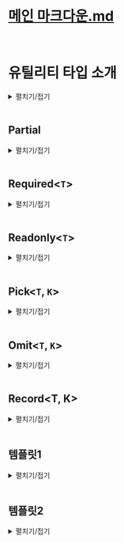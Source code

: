 # [메인 마크다운.md](../README.md)
<br>

# 유틸리티 타입 소개
<details>
<summary>펼치기/접기</summary>
<br>

타입 스크립트가 자체적으로 제공하는 특수한 타입들을 말한다.  
지금까지 배워왔던 제네릭이나 맵드 타입 또는 조건부 타입등에 타입을 조작하는 기능을 이용해서 실무에서 자주 사용하는 타입들을 미리 만들어 놓은것을 말한다.

```ts
interface Person {
  name: string;
  age: number
}
const person: Readonly<Person> = {
  name: "유혁스쿨",
  age: 34
}
person.name = ""; // Error
```
예를들어 위와같은 person 객체 타입이 정의되어 있을 때 Readonly 라는 유틸리티 타입을 사용하면 타입 변수로 전달한 객체 타입의 모든 프로퍼티를 다 Readonly 프로퍼티로 바꿔주는 동작들이 가능하다.  
바로 아래에 person객체의 name프로퍼티에 접근하여 값을 수정하려고 하니 오류가 발생한다.  

또는 Partial이라는 유틸리티 타입을 이용할 수도 있다.  
```ts
interface Person {
  name: string;
  age: number;
}

const person: Partial<Person> = {
  name: "유혁스쿨"
}
```
Person이라는 객체 타입이 있을 떄 Partial의 제네릭 타입 변수에 Person을 지정하여 모든 프로퍼티를 선택적 프로퍼티로 바꾸는 변형도 가능하다.  

타입스크립트는 굉장히 많은 유틸리티 타입을 제공하고 있다.  
아래 공식문서에서 타입스크립트가 제공하는 아주 다양한 유틸리티 타입들에 대한 정보를 확인해 볼 수 있다.  
https://www.typescriptlang.org/docs/handbook/utility-types.html  

지원하는 유틸리티 타입의 종류가 굉장히 많기 때문에 가장 잘 활용되는 몇가지 유틸리티 타입들만 살펴본다.

### 맵드 타입 기반 (Mapped)
1. Partial<`T`>
2. Required<`T`>
3. Readonly<`T`>
4. Pick<`T`>
5. Omit<`T`>
6. Record<`T`>

### 조건부 타입 기반 (Conditional)
1. Exclude<`T`>
2. Extract<`T`>
3. ReturnType<`T`>  
<br>  

다음 코드들은 지금까지 배운 타입스크립트 지식들로 유틸리티 타입들을 직접 만들어 보게 될 코드 예시이다.
```ts
/**
 * Extract<T, U>
 * T에서 U를 추출하는 타입
 */
type Extract<T, U> = T extends U ? T : never;

type B = Extract<string | boolean, boolean>;

/**
 * ReturnType<T>
 * 함수의 반환값 타입을 추출하는 타입
 */
type ReturnType<T extends (...args: any) => any> = T extends (
  ... arg: any
) => infer R
  ? R
  : never;
```
언어가 제공하는 기능들을 잘 활용하는 수준들을 넘어서, 그 기능들을 직접 조작하고 만들어보고 원하는 대로 변형할 수 있는 수준급의 지식까지 갖춰본다.
</details>
<br>

## Partial<T>

<details>
<summary>펼치기/접기</summary>
<br>

Partial이란 영어로 부분적인, 일부분의 라는 뜻이다.
Partial이라는 유틸리티 타입은 특정 객체 타입의 모든 프로퍼티를 선택적 프로퍼티로 바꿔주는 타입이다.  

### 예제1)
블로그 플랫폼을 만든다고 가정하고 게시글을 의미하는 타입 Post를 만들어 본다.  
프로퍼티로 string타입의 title, content와 string[] 타입의 tags 그리고 string타입의 선택적 프로퍼티 thumbnailURL을 구성한다.

- src/chapter0_1.ts
  ```ts
  interface Post {
    title: string;
    tags: string[];
    content: string;
    thumbnailURL?: string;
  }
  ```
일상적으로 사용하는 티스토리나 벨로그같은 플랫폼들에서는 거의 대부분 임시 저장이라는 기능을 제공한다.  
또한 어떤 게시글을 임시 저장할 때는 모든 게시글의 정보가 다 완성되어 있지 않은 상태일 때가 더 많다.  
따라서 임시 저장된 게시글을 한번 변수로 표현해 보도록 한다.

- src/chapter0_1.ts
  ```ts
  const draft = {
    title: '제목 나중에 짓자',
    content: '초안...'
  }
  ```
위와 같이 title과 content만 있는 임시 저장된 게시글도 분명히 있을 수 있다.  
임시 저장 게시글인 draft 변수도 똑같은 게시글로 취급 할 수 있으니까 Post 타입으로 정의를 해야 하는데 draft 변수에는 tags 프로퍼티가 없기 때문에 오류가 발생한다.  
- src/chapter0_1.ts
  ```ts
    const draftA: Post = { // [Error] Property 'tags' is missing in type '{ title: string; content: string; }' but required in type 'Post'.ts(2741)
    title: '제목 나중에 짓자',
    content: '초안...'
  }
  ```
이럴 때에는 유틸리티 타입인 Partial을 쓰면 좋다.  
draftA 변수 타입을 위와같이 Post로 정의하는것이 아니라 Partial<Post>로 정의해 주는 것이다.  

- src/chapter0_1.ts
  ```ts
  const draftB: Partial<Post> = {
    title: '제목 나중에 짓자',
    content: '초안...'
  }
  ```
Partial<`Post`> 타입은 제네릭 타입 변수로 전달한 Post타입의 모든 프로퍼티를 다 선택적 프로퍼티로 만드는 유틸리티 타입이다.  
title, tags, content 모두 선택적 프로퍼티가 되기 때문에 오류가 발생하지 않게 된다.  

이번에는 직접 Partial 유틸리티 타입을 직접 구현해 보도록 한다.  

동일한 이름의 타입을 정의하고, any타입을 임시로 할당한다.  
- src/chapter0_1.ts
  ```ts
  type Partial<T> = any;
  const draftC: Partial<Post> = {
    title: '제목 나중에 짓자',
    content: '초안...'
  }
  ```
객체 타입의 모든 프로퍼티를 선택적 프로퍼티로 만들어야 한다.  
즉, 특정 객체 타입을 새로운 객체 타입으로 변환하는 작업이 필요하다.  
이럴 때 맵드 타입을 이용한다.  
대괄호를 열고, key in keyof T를 선언할 경우 타입변수 T에 들어오는 객체 타입의 모든 키들을 파셜 타입이 모두 갖게 된다.  
- src/chapter0_1.ts
  ```ts
  type PartialA<T> = {
    [key in keyof T]
  }
  ```
일단 keyof 연산자는 특정 객체 타입으로부터 모든 키를 유니온 타입으로 추출하는 연산자이다.  
그렇기 때문에 T에 할당하는 타입이 Post 타입일 경우 key of T는 `title|tags|content|thumbnailURL` 이 된다. 
key in keyof T에서 in연산자는 맵드 타입에서 제공되는 연산자로 좌항의 키가 우항의 유니온 타입에 하나씩 맵핑된다. 
그래서 T에 할당되는 타입이 Post일 때 키가 한번은 title이고 한번은 tags이고 한번은 content이고 한번은 thumbnailURL이 된다.  
결론적으로 타입변수 T에 들어온 객체 타입의 키를 모두 다 갖게 되는 것이다.  

키 정의는 끝났고, 다음으로 콜론:을 찍어 value의 타입도 정의해 본다.  
value 타입은 `T[key]` 를 지정해 준다.
- src/chapter0_1.ts
  ```ts
  type PartialB<T> = {
    [key in keyof T]: T[key];
  }
  ```
해당 문법은 인덱스드 액세스 타입 이다.  
인덱스드 액세스 타입은 특정 객체나 배열로부터 특정 프로퍼티의 타입을 추출하는 타입이다.  
그렇기 때문에 타입 변수 T에 들어온 객체 타입으로부터 key에 해당하는 프로퍼티의 value 타입을 추출하는 것이다.  
예를들어 Post가 T에 들어온다면 Post에 한번은 title, 한번은 content 와 같이 될것이다.  

다음으로 모든 프로퍼티를 선택적 프로퍼티로 만들어 줘야 하기 때문에 대괄호의 오른쪽에 물음표를 선언해주면 된다.  
- src/chapter0_1.ts
  ```ts
  type PartialC<T> = {
    [key in keyof T]?: T[key];
  }
  const draftD: PartialC<Post> = {
    title: '제목 나중에 짓자',
    content: '초안...'
  }
  ```
이제 타입변수로 전달한 객체 타입에 모든 프로퍼티를 다 선택적 프로퍼티로 바꾸게 된다.  

</details>
<br>

## Required<`T`>
<details>
<summary>펼치기/접기</summary>
<br>

Required는 우리말로 필수의, 또는 필수적인 이라는 뜻이다.  
Required 타입은 Partial타입과는 반대로 특정 객체의 모든 프로퍼티를 필수 프로퍼티로 바꿔주는 타입이다.  

### 예제)
thumbnail도 반드시 포함된 게시글이 하나 필요하다고 가정하여 변수를 선언해준 뒤 Post타입을 지정한다.  

- src/chapter0_2.ts
  ```ts
  interface Post {
    title: string;
    tags: string[];
    content: string;
    thumbnailURL?: string;
  }
  const withThumbnailPost: Post = {
    title: '한입 타스 후기',
    tags: ['ts'],
    content: '',
    thumbnailURL: 'https://...'
  }
  ```
이때 thumbnailURL 프로퍼티는 Post 타입을 정의할 때 선택적 프로퍼티로 정의했기 때문에 사실 존재하지 않더라도 오류가 발생하지 않는다.  
- src/chapter0_2.ts
  ```ts
  const withThumbnailPostB: Post = {
    title: '한입 타스 후기',
    tags: ['ts'],
    content: '',
  }
  ```
하지만 현재 withThumbnailPost 변수에는 thumbnail이 반드시 있어야 한다.  
그렇기 때문에 위와같이 변수의 타입을 정의하는 것은 문제가 될 수 있다.  

바로 이런 상황에서 Required 타입을 이용하면 좋은 상황이다.  
아래와 같이 지정한 Post 타입을 Required<Post> 타입으로 변경해준다.
- src/chapter0_2.ts
  ```ts
  const withThumbnailPostC: Required<Post> = { // [Error] Property 'thumbnailURL' is missing in type '{ title: string; tags: string[]; content: string; }' but required in type 'Required<Post>'.ts(2741)
    title: '한입 타스 후기',
    tags: ['ts'],
    content: '',
  }
  ```
Required라는 유틸리티 타입은 제네릭 타입 변수로 전달한 Post 타입에서 모든 프로퍼티를 필수 프로퍼티로 바꿔주는 타입이기 때문에 thumbnailURL 같은 선택적 프로퍼티도 필수 프로퍼티가 되어 반드시 사용하도록 오류를 발생시켜 갖에할 수 있다.  
- src/chapter0_2.ts
  ```ts
  const withThumbnailPostD: Required<Post> = { // [Error] Property 'thumbnailURL' is missing in type '{ title: string; tags: string[]; content: string; }' but required in type 'Required<Post>'.ts(2741)
    title: '한입 타스 후기',
    tags: ['ts'],
    content: '',
    thumbnailURL: 'https://...'
  }
  ```
필수 프로퍼티로 누락된 thumbnailURL 프로퍼티를 다시 추가할 경우 오류가 사라진다.  

이러한 Required 유틸리티 타입도 직접 구현해보도록 한다.  
Partial 타입을 직접 만들때와 동일하게 맵드 타입을 활용한다.
- src/chapter0_2.ts
  ```ts
  type RequiredA<T> = {
    [key in keyof T]-?: T[key]
  }
  ```
이때 Partial과 반대로 모든 프로퍼티가 선택적이지 않은 프로퍼티로 바꿔줘야 한다.  
선택적 프로퍼티의 속성은 프로퍼티 이름 뒤에 물음표가 붙는 형태이다.  
즉, 이 물음표를 없앨 경우 선택적이지 않은 프로퍼티가 되는 것이다. 
그런 의미에서 ?앞에 -를 붙혀 -?를 지정할 경우 물음표를 빼겠다는 의미로 Required 타입이 된다. 
- src/chapter0_2.ts
  ```ts
  const withThumbnailPostE: RequiredA<Post> = { // [Error] Property 'thumbnailURL' is missing in type '{ title: string; tags: string[]; content: string; }' but required in type 'Required<Post>'.ts(2741)
    title: '한입 타스 후기',
    tags: ['ts'],
    content: '',
  }
  const withThumbnailPostF: RequiredA<Post> = { // [Error] Property 'thumbnailURL' is missing in type '{ title: string; tags: string[]; content: string; }' but required in type 'Required<Post>'.ts(2741)
    title: '한입 타스 후기',
    tags: ['ts'],
    content: '',
    thumbnailURL: 'https://...'
  }
  ```
</details>
<br>

## Readonly<`T`>
<details>
<summary>펼치기/접기</summary>
<br>

Readonly란 읽기전용, 수정불가 라는 뜻이다.  
따라서 해당 타입은 특정 객체 타입에서 모든 프로퍼티를 읽기 전용 프로퍼티로 만들어주는 유틸리티 타입이다.  

### 예제)
- src/chapter0_3.ts
  ```ts
  interface Post {
    title: string;
    tags: string[];
    content: string;
    thumbnailURL?: string;
  }

  const readonlyPost:Post = {
    title: '보호된 게시글 입니다.',
    tags: [],
    content: ''
  }
  readonlyPost.title = '';
  ```
변수의 프로퍼티에 접근하여 값을 변경하더라도 특별한 오류 없이 수정이 가능하다.  

위 변수의 타입을 그냥 Post가 아닌 Readonly<Post> 로 변경할 경우 프로퍼티에 접근하여 값을 수정시 오류가 발생한다.  
- src/chapter0_3.ts
  ```ts
  const readonlyPostA:Readonly<Post> = {
    title: '보호된 게시글 입니다.',
    tags: [],
    content: ''
  }
  readonlyPostA.title = ''; // [Error] Cannot assign to 'title' because it is a read-only property.ts(2540)
  ```
이제 Readonly 유틸리티 타입을 직접 구현해보도록 한다.  

Partial, Required 타입과 동일하게 맵드 타입을 활용하면 된다.  
- src/chapter0_3.ts
  ```ts
  type ReadonlyA<T> = {
    readonly [key in keyof T]: T[key]
  }
  ```
위와 같이 맵드 타입에서 콜론 기준 좌항 대괄호 앞에 `readonly` 키워드를 붙힐 경우 모든 프로퍼티가 readonly 프로퍼티가 된다.  
- src/chapter0_3.ts
  ```ts
  const readonlyPostB:ReadonlyA<Post> = {
    title: '보호된 게시글 입니다.',
    tags: [],
    content: ''
  }
  readonlyPostB.title = ''; // [Error] Cannot assign to 'title' because it is a read-only property.ts(2540)
  ```
적용해보면 실제 유틸리티 타입과 마찬가지로 수정시 오류가 발생한다.

</details>
<br>

## Pick<`T`, `K`>
<details>
<summary>펼치기/접기</summary>
<br>

Pick은 영어로 뽑다 또는 고르다 라는 뜻이다.  
즉, Pick타입은 객체 타입으로부터 특정 프로퍼티만 골라내는 타입이다.  

### 예제)
굉장히 오래 된 게시글로 태그나 썸네일이 없었다고 가정해본다.
- src/chapter1_1.ts
  ```ts
  interface Post {
    title: string;
    tags: string[];
    content: string;
    thumbnailURL?: string;
  }
  const legacyPost:Post = {
    title: '옛날 글',
    content: '옛날 컨텐츠',
  }
  ```
위와 같이 title과 content 프로퍼티만 갖는 legacyPost의 경우 타입을 Post로 지정할 경우 오류가 발생한다.  
tags 프로퍼티가 없기 때문이다.  
그러나 legacyPost는 옛날 컨텐츠이기 때문에 tags 프로퍼티를 가지지 못하는 상황이라면 Post타입으로 정의하기가 곤란하다.  

이럴 때 Pick타입을 활용할 수 있다.  
Pick타입의 제네릭 타입 변수 T에 Post 타입을 지정하고 K에는 고르고 싶은 프로퍼티만 유니온타입으로 지정한다.  
- src/chapter1_1.ts
  ```ts
  const legacyPostA: Pick<Post, 'title'|'content'> = {
    title: '옛날 글',
    content: '옛날 컨텐츠',
  }
  ```
이렇게 해주면 Pick 타입에 의해서 Post 타입으로부터 title 프로퍼티와 content 프로퍼티만 있는 객체 타입으로 새롭게 타입을 추론해 준다.  
그렇기 때문에 오류가 사라진다.  

이제 Pick 유틸리티 타입을 직접 구현해보도록 한다.  

Partial, Required, Readonly 타입과 동일하게 맵드 타입을 활용하면 된다.  

T와 K 두개의 제네릭 타입 변수를 받은 뒤 객체를 반환해 줘야 하기 때문에 맵드 타입으로 만들어 준다.  
key in 의 우항에 `keyof T`가 아닌 `K`로 들어온 유니언 타입을 지정하여 key in K로 지정해 준다.  
- src/chapter1_1.ts
  ```ts
  type PickA<T, K> = {
    [key in K]: T[key] // [Error] Type 'K' is not assignable to type 'string | number | symbol'.ts(2322)
  }
  ```
여기까지만 놓고 해석해보면 T타입에 Post같은 객체가 들어오면 K타입에는 프로퍼티를 나열한 유니온 타입이 들어온다.  
맵드 타입을 이용해서 새롭게 만들어지는 객체 타입이 key는 K에 들어오는 유니온 타입인 title이나 content타입이, 각각의 value 타입은 원본 타입이 될것이다.  
그러나 K에 K 타입은 string|number|symbol 유니온 타입에 할당할 수 없다는 오류가 발생한다.  
맵드타입에서 in 연산자 우측에는 key가 뭐가 있는지 표현하기 위해 string 리터럴로 만든 유니온 타입이 들어올 수 있다.  
그러나 타입 변수 K에는 아무런 제약을 걸어놓지 않았기 때문에 함수도 들어올 수 있고, 객체 타입도 들어올 수 있고, never 타입까지도 들어올 수 있다.  
따라서 K에 제한을 줘야한다.  
- src/chapter1_1.ts
  ```ts
  type PickB<T, K extends keyof T> = {
    [key in K]: T[key]
  }
  const legacyPostB: PickB<Post, 'title'|'content'> = {
    title: '옛날 글',
    content: '옛날 컨텐츠',
  }
  ```
위와 같이 제네릭 변수 K에 `K extends keyof T`로 지정하여 타입 변수 K에 할당할 수 있는 타입은 무조건 T로 들어오는 객체 타입의 키 값들을 추출한 유니온 타입의 서브 타입만 들어올 수 있게 된다.  
만약 T에 Post 타입을 전달할 경우 `K extends keyof 'title' | 'tags' | 'content' | 'thumbnailURL'` 이 된다.  

이 때 타입 변수 K에 `title | content` 유니온 타입이 할당되면 `'title' | 'content' extends keyof 'title' | 'tags' | 'content' | 'thumbnailURL'`이 된다.  
이와같은 조건식은 extends keyof를 기준으로 좌측의 K에 해당하는 `'title' | 'content'` 유니온 타입이 우측의 T에 해당하는 `'title' | 'tags' | 'content' | 'thumbnailURL'` 유니온 타입의 서브타입이 참인지에 대한 조건식이 된다.  
해당 조건식은 결과적으로 참이 된다.
좌측의 `'title' | 'content'` 타입은 우측의 `'title' | 'tags' | 'content' | 'thumbnailURL'`타입에 포함되는 타입이기 때문이다.  
- src/chapter1_1.ts
  ```ts
  const legacyPostC: PickB<Post, number> = {
    title: '옛날 글',
    content: '옛날 컨텐츠',
  }
  ```
만약 위처럼 제네릭 타입 변수 K에 number타입을 지정하면 어떻게 될까?
조건식은 `number extends keyof 'title' | 'tags' | 'content' | 'thumbnailURL'`이 되어버려 거짓이 된다.  
number 타입과 `'title' | 'tags' | 'content' | 'thumbnailURL'` 유니온 타입은 아무런 상관관계가 없기때문에 조건식이 거짓이 되어 제약조건에 일치하지 않게 된다.  
따라서 타입 변수에 `K extends keyof T`를 지정할 경우 적어도 K 타입 변수에 객체 프로퍼티 키만 전달할 수 있을 뿐 number같은 뚱딴지 같은 타입을 넣을 수 없도록 제한해준다.  

</details>
<br>

## Omit<`T`, `K`>
<details>
<summary>펼치기/접기</summary>
<br>

Omit은 우리말로 생략하다 또는 빼다 라는 뜻을 가진다.  
유틸리티 타입 Pick과는 반대로 객체 타입으로부터 특정 프로퍼티를 제거하는 타입이다.  
예를들어 오늘날 유행하는 페이스북이나 링크드인 트위터 같은 SNS에는 제목이 있는 게시글도 있고 없는 게시글도 있다.  
제목이 없는 게시글을 Omit 타입의 예제코드로 만들어 보도록 한다.  

### 예제) Pick 적용
- src/chapter.ts
  ```ts
  interface Post {
    title: string;
    tags: string[];
    content: string;
    thumbnailURL?: string;
  }
  const noTitlePost: Post = {
    content: "",
    tags: [],
    thumbnailURL: "",
  }
  ```
noTitlePost 객체에 content, tags, thumbnailURL을 프로퍼티로 구성했다.  
Post타입에 정의한 title 프로퍼티가 없기 때문에 오류가 발생하게 된다.  
이럴 때 Pick타입을 이용해서 Post타입으로 부터 content, tag, thumbnailURL을 뽑아주면 된다.   
- src/chapter.ts
  ```ts
  const noTitlePostA: Pick<Post, "content"|"tags"|"thumbnailURL"> = {
    content: "",
    tags: [],
    thumbnailURL: "",
  }
  ```
그런데 지금은 Post타입의 프로퍼티가 몇개 안돼서 괜찮지만 만약 골라내야 되는 더 프로퍼티가 많아지면 많아질수록 타입 정의하는 것이 점점 더 힘든 일이 될 것이다.  
그래서 바로 이럴 때 Omit타입을 이용하면 좋다.  

### 예제) Omit 적용
`Omit<Post, "title">` 과 같은 형태로 Omit 타입을 지정할 경우 두번째 제네릭 타입 변수에 들어오는 리터럴 타입에 해당하는 프로퍼티를 제외하게 된다.  
- src/chapter.ts
  ```ts
  const noTitlePostB: Omit<Post, "title"> = {
    content: "",
    tags: [],
    thumbnailURL: "",
  }
  ```

### Omit 타입 직접 구현
`Omit<T, K>` 타입은 제네릭 타입변수 K로 들어오는 객체 타입의 키를 제한해야 한다.  
따라서 `K extends keyof T`와 같이 제약을 걸어주도록 한다.  
다음으로 T에서 K 프로퍼티만 제거한 객체 타입을 만들기 위해 Pick타입을 이용한다.  
Pick타입의 첫번째 제네릭 타입변수에 T를 그대로 전달한다.
Pick타입의 두번째 제네릭 타입변수에 Exclude 타입을 사용하여 `Exclude<keyof T, K>`를 작성한다.  
Pick타입을 완성하면 다음과 같다.
`Pick<T, Exclude<keyof T, K>>`
- src/chapter.ts
  ```ts
  type Omit<T, K extends keyof T> = Pick<T, Exclude<keyof T, K>>
  ```
T = Post, K = "title"을 기준으로 제네릭 타입변수에 적용하여 문법을 해석해보도록 한다.  
좌항의 타입인 Omit에 적용해본다.  
`Omit<Post, "title" extends keyof Post>`  
우항의 타입인 Pick에 적용해본다.  
`Pick<Post, Exclude<keyof Post, "title">>`  

다음으로는 `Exclude` 타입의 제네릭 타입을 살펴본다.  
Exclude는 분산적 조건부 타입에서 두개의 타입 변수T, K를 받아 T 타입에서 K 타입변수를 제거한 타입을 반환하는 타입이다.  
첫번째 타입변수 keyof Post를 통해 Post의 모든 프로퍼티 {title, content, tags, thumbnailURL}를 나열한다.  
두번째 타입 변수로 "title"을 보냈으므로 첫번째 타입 변수에서 title을 제거하여 {content, tags, thumbnailURL}만 가진 타입을 반환하게 되었다.  

Exclude 문법을 실제로 풀어보면 아래와 같이 표현이 가능하다.  
1. `Pick<Post, Exclude<'title'|'content'|'tags'|'thumbnailURL', 'title'>`  
2. `Pick<Post, 'content', 'tags', 'thumbnailURL'>`  

마지막으로 Pick타입은 첫번째 제네릭 타입변수 Post로 부터 두번째 제네릭 타입변수에 들어온 유니온 타입에 해당하는 프로퍼티들만 추출하게 된다.  
결국 'content', 'tags', 'thumbnailURL' 타입만 존재하는 Post타입이 된다.  
</details>
<br>

## Record<T, K>
<details>
<summary>펼치기/접기</summary>
<br>

레코드 타입은 두개의 타입 변수 K와 V를 사용한다.  
객체 타입을 새롭게 정의할 때 인덱스 시그니처 문법처럼 유연하지만 조금 더 제한적인 객체 타입을 정의할 때 자주 사용되며 실무에서 굉장히 자주 사용된다.  

### 예제) 썸네일 기능 업그레이드  
사용자의 화면 크기에 따라 같은 썸네일이라도 여러 버전으로 준비해서 보여주는 경우가 있다.  
PC, 태블릿, 스마트폰에 따라 크기가 다른 썸네일을 보여줄 수 있는 기능을 제공하기 위해 썸네일의 타입을 분리해본다.  
string타입의 url 프로퍼티를 갖는 객체 타입 프로퍼티 large, medium, small 3개를 정의한다.  
- src/chapter.ts
  ```ts
  type ThumbnailA = {
    large: {
      url: string
    }
    medium: {
      url: string
    }
    small: {
      url: string
    }
  }
  ```
만약 watch라는 새로운 버전이 더 추가되었다고 가정해보자.

- src/chapter.ts
  ```ts
  type ThumbnailLegacy = {
    large: {
      url: string
    }
    medium: {
      url: string
    }
    small: {
      url: string
    }
    watch: {
      url: string
    }
  }
  ```
중복 코드 문제가 보이며, 만약 각 버전 프로퍼티 객체의 url 프로퍼티가 urls 등으로 이름이 변경된다면 모든 프로퍼티를 수정해야하는 비용이 발생한다.  
결론적으로 좋은 코드는 아니다.  
이럴 때 레코드 타입을 이용할 수 있다.  

Record의 첫번째 제네릭 타입변수에 구성하기 위한 버전별 프로퍼티 key를 string 리터럴 유니온 타입으로 지정한 뒤  
두번째 제네릭 타입 변수에 각 버전별 프로퍼티의 구성될 value를 객체 형태로 정의해준다.  
- src/chapter.ts
  ```ts
  type ThumbnailB = Record<'large'|'mdium'|'small', {url: string}>
  ```
위와같이 딱 한줄만 작성했음에도 위에서 정의한 ThumbnailA와 동일한 타입이 정의된다.  
해당 타입에서 watch타입을 추가해야한다면, 첫번째 제네릭 타입변수의 string 리터럴 유니온 타입에 `'watch'`라는 리터럴 타입을 추가해주기만 하면 된다.  

- src/chapter.ts
  ```ts
  type ThumbnailC = Record<'large'|'mdium'|'small'|'watch', {url: string}>
  ```

만약 버전별로 새로운 프로퍼티가 추가되어야 한다면 두번째 제네릭 타입변수의 객체에 프로퍼티를 추가해주면 된다.  
- src/chapter.ts
  ```ts
  type ThumbnailD = Record<'large'|'mdium'|'small'|'watch', {url: string, size: number}>
  ```
### 직접 구현)
Record 타입은 두개의 제네릭 타입 변수를 사용하는 제네릭 타입이기 때문에 Key를 의미하는 K와 Value를 의미하는 V `<K, V>`를 선언해준다.  
다음으로 맵드 타입을 이용하여 `[key in K]: V`를 선언해준다.  
이때 K에 이상한 타입이 들어오지 못하게 `K extends keyof any` 로 K에 제약을 걸어준다.  
keyof any를 extends 한다는 것은 K가 무슨 타입이 될 지 모르겠으나 적어도 타입변수 K에 들어오는 타입은 어떤 타입의 키를 추출해 놓은 유니온 타입이야 라고 정의하는 것이다.  
다시말해 어떤 객체 인지는 모르겠지만 어떤 객체의 키 타입이야 라는 제약을 정의하는 것이다.  
- src/chapter.ts
  ```ts
  type RecordB<K extends keyof any, V> = {
    [key in K]: V
  }
  type ThumbnailF = RecordB<'large'|'mdium'|'small'|'watch', {url: string, size: number}>
  ```
</details>
<br>

## 템플릿1
<details>
<summary>펼치기/접기</summary>
<br>

### 
- src/chapter.ts
  ```ts
  ```
</details>
<br>

## 템플릿2
<details>
<summary>펼치기/접기</summary>
<br>

  ### 템플릿
  <details>
  <summary>펼치기/접기</summary>
  <br>

  ### 
  - src/chapter.ts
    ```ts
    ```

  </details>
  <br>

  ### 템플릿
  <details>
  <summary>펼치기/접기</summary>
  <br>

  </details>
  <br>

</details>
<br>

